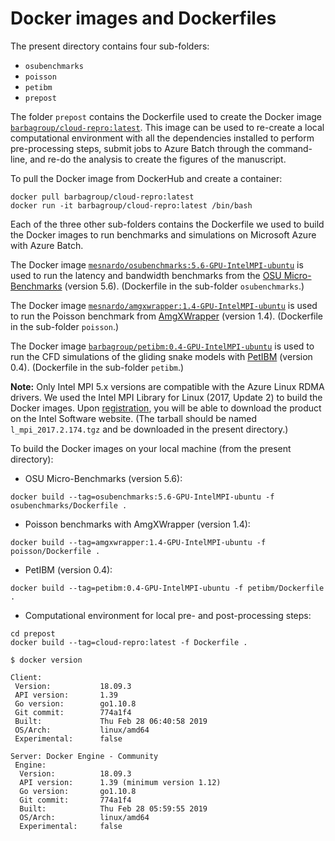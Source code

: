 # Docker images and Dockerfiles

The present directory contains four sub-folders:

* `osubenchmarks`
* `poisson`
* `petibm`
* `prepost`

The folder `prepost` contains the Dockerfile used to create the Docker image [`barbagroup/cloud-repro:latest`](https://cloud.docker.com/u/barbagroup/repository/docker/barbagroup/cloud-repro).
This image can be used to re-create a local computational environment with all the dependencies installed to perform pre-processing steps, submit jobs to Azure Batch through the command-line, and re-do the analysis to create the figures of the manuscript.

To pull the Docker image from DockerHub and create a container:

```shell
docker pull barbagroup/cloud-repro:latest
docker run -it barbagroup/cloud-repro:latest /bin/bash
```

Each of the three other sub-folders contains the Dockerfile we used to build the Docker images to run benchmarks and simulations on Microsoft Azure with Azure Batch.

The Docker image [`mesnardo/osubenchmarks:5.6-GPU-IntelMPI-ubuntu`](https://cloud.docker.com/u/mesnardo/repository/docker/mesnardo/osubenchmarks) is used to run the latency and bandwidth benchmarks from the [OSU Micro-Benchmarks](http://mvapich.cse.ohio-state.edu/benchmarks/) (version 5.6).
(Dockerfile in the sub-folder `osubenchmarks`.)

The Docker image [`mesnardo/amgxwrapper:1.4-GPU-IntelMPI-ubuntu`](https://cloud.docker.com/u/mesnardo/repository/docker/mesnardo/amgxwrapper) is used to run the Poisson benchmark from [AmgXWrapper](https://github.com/barbagroup/AmgXWrapper) (version 1.4).
(Dockerfile in the sub-folder `poisson`.)

The Docker image [`barbagroup/petibm:0.4-GPU-IntelMPI-ubuntu`](https://cloud.docker.com/u/barbagroup/repository/docker/barbagroup/petibm) is used to run the CFD simulations of the gliding snake models with [PetIBM](https://github.com/barbagroup/PetIBM) (version 0.4).
(Dockerfile in the sub-folder `petibm`.)

**Note:** Only Intel MPI 5.x versions are compatible with the Azure Linux RDMA drivers.
We used the Intel MPI Library for Linux (2017, Update 2) to build the Docker images.
Upon [registration](https://software.seek.intel.com/performance-libraries), you will be able to download the product on the Intel Software website.
(The tarball should be named `l_mpi_2017.2.174.tgz` and be downloaded in the present directory.)

To build the Docker images on your local machine (from the present directory):

* OSU Micro-Benchmarks (version 5.6):

```shell
docker build --tag=osubenchmarks:5.6-GPU-IntelMPI-ubuntu -f osubenchmarks/Dockerfile .
```

* Poisson benchmarks with AmgXWrapper (version 1.4):

```shell
docker build --tag=amgxwrapper:1.4-GPU-IntelMPI-ubuntu -f poisson/Dockerfile .
```

* PetIBM (version 0.4):

```shell
docker build --tag=petibm:0.4-GPU-IntelMPI-ubuntu -f petibm/Dockerfile .
```

* Computational environment for local pre- and post-processing steps:

```shell
cd prepost
docker build --tag=cloud-repro:latest -f Dockerfile .
```

```shell
$ docker version

Client:
 Version:           18.09.3
 API version:       1.39
 Go version:        go1.10.8
 Git commit:        774a1f4
 Built:             Thu Feb 28 06:40:58 2019
 OS/Arch:           linux/amd64
 Experimental:      false

Server: Docker Engine - Community
 Engine:
  Version:          18.09.3
  API version:      1.39 (minimum version 1.12)
  Go version:       go1.10.8
  Git commit:       774a1f4
  Built:            Thu Feb 28 05:59:55 2019
  OS/Arch:          linux/amd64
  Experimental:     false
```
